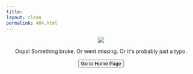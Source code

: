 ```yaml
---
title: 
layout: clean
permalink: 404.html
---
```


<p align="center">
  <img src="{{ 'C:\Users\emily\OneDrive\Pictures\oops-sign-18087812' | https://www.dreamstime.com/stock-photography-oops-sign-image18087812 }}"/>
</p>

<p align="center">Oops! Something broke. Or went missing. Or it's probably just a typo.</p>

<p align="center">
<a href="{{ https://emilystrickland2.github.io/Historian }}"><button class="simplebutton">Go to Home Page</button></a> 
</p>

